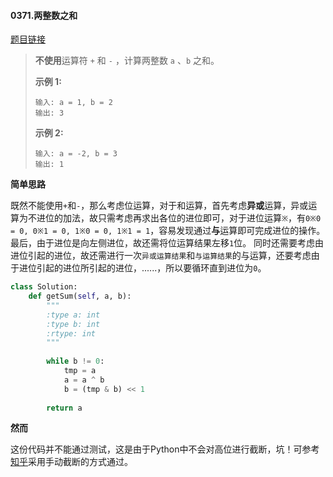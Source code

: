 #### 0371.两整数之和
[题目链接](https://leetcode-cn.com/problems/sum-of-two-integers/)
> **不使用**运算符 `+` 和 `-` ，计算两整数 `a` 、`b` 之和。
>
> **示例 1:**
>
> ```
> 输入: a = 1, b = 2
> 输出: 3
> ```
>
> **示例 2:**
>
> ```
> 输入: a = -2, b = 3
> 输出: 1
> ```

**简单思路**

既然不能使用```+```和```-```，那么考虑位运算，对于和运算，首先考虑**异或**运算，异或运算为不进位的加法，故只需考虑再求出各位的进位即可，对于进位运算```※```，有```0※0 = 0, 0※1 = 0, 1※0 = 0, 1※1 = 1```，容易发现通过**与**运算即可完成进位的操作。最后，由于进位是向左侧进位，故还需将位运算结果左移```1```位。 同时还需要考虑由进位引起的进位，故还需进行一次```异或运算结果```和```与运算结果```的与运算，还要考虑由于进位引起的进位所引起的进位，......，所以要循环直到进位为```0```。

```python
class Solution:
    def getSum(self, a, b):
        """
        :type a: int
        :type b: int
        :rtype: int
        """
                 
        while b != 0:
            tmp = a
            a = a ^ b
            b = (tmp & b) << 1
        
        return a
```

**然而**

这份代码并不能通过测试，这是由于Python中不会对高位进行截断，坑！可参考[知乎](https://zhuanlan.zhihu.com/p/49104244)采用手动截断的方式通过。